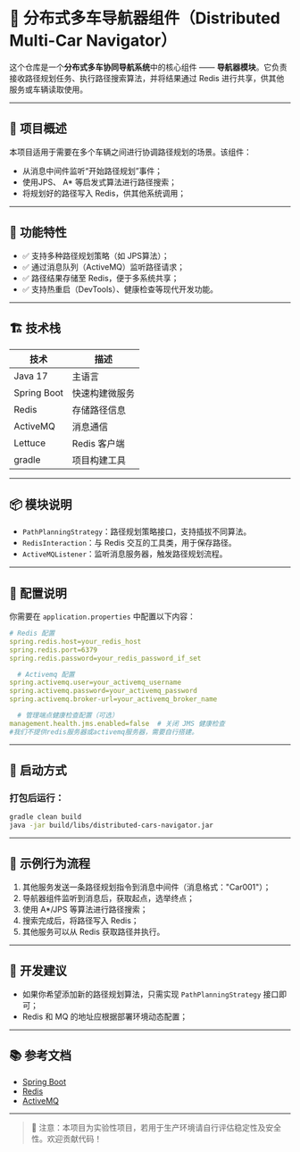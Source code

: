 # 🚗 分布式多车导航器组件（Distributed Multi-Car Navigator）

这个仓库是一个**分布式多车协同导航系统**中的核心组件 —— **导航器模块**。它负责接收路径规划任务、执行路径搜索算法，并将结果通过 Redis 进行共享，供其他服务或车辆读取使用。

---

## 📌 项目概述

本项目适用于需要在多个车辆之间进行协调路径规划的场景。该组件：

- 从消息中间件监听“开始路径规划”事件；
- 使用JPS、 A* 等启发式算法进行路径搜索；
- 将规划好的路径写入 Redis，供其他系统调用；

---

## 🧩 功能特性

- ✅ 支持多种路径规划策略（如 JPS算法）；
- ✅ 通过消息队列（ActiveMQ）监听路径请求；
- ✅ 路径结果存储至 Redis，便于多系统共享；
- ✅ 支持热重启（DevTools）、健康检查等现代开发功能。

---

## 🏗️ 技术栈

| 技术          | 描述 |
|-------------|------|
| Java 17     | 主语言 |
| Spring Boot | 快速构建微服务 |
| Redis       | 存储路径信息 |
| ActiveMQ    | 消息通信 |
| Lettuce     | Redis 客户端 |
| gradle      | 项目构建工具 |

---

## 📦 模块说明

- `PathPlanningStrategy`：路径规划策略接口，支持插拔不同算法。
- `RedisInteraction`：与 Redis 交互的工具类，用于保存路径。
- `ActiveMQListener`：监听消息服务器，触发路径规划流程。

---

## 🔧 配置说明

你需要在 `application.properties` 中配置以下内容：

```yaml
# Redis 配置
spring.redis.host=your_redis_host
spring.redis.port=6379
spring.redis.password=your_redis_password_if_set

  # Activemq 配置
spring.activemq.user=your_activemq_username
spring.activemq.password=your_activemq_password
spring.activemq.broker-url=your_activemq_broker_name

  # 管理端点健康检查配置（可选）
management.health.jms.enabled=false  # 关闭 JMS 健康检查
#我们不提供redis服务器或activemq服务器，需要自行搭建。
```

---

## 🚀 启动方式

### 打包后运行：

```bash
gradle clean build
java -jar build/libs/distributed-cars-navigator.jar
```

---

## 📝 示例行为流程

1. 其他服务发送一条路径规划指令到消息中间件（消息格式："Car001"）；
2. 导航器组件监听到消息后，获取起点，选举终点；
3. 使用 A*/JPS 等算法进行路径搜索；
4. 搜索完成后，将路径写入 Redis；
5. 其他服务可以从 Redis 获取路径并执行。

---

## 🤝 开发建议

- 如果你希望添加新的路径规划算法，只需实现 `PathPlanningStrategy` 接口即可；
- Redis 和 MQ 的地址应根据部署环境动态配置；
---

## 📚 参考文档

- [Spring Boot](https://docs.spring.io/spring-boot/docs/current/reference/html/)
- [Redis](https://redis.io/documentation)
- [ActiveMQ](https://activemq.apache.org/)

---


> 🚨 注意：本项目为实验性项目，若用于生产环境请自行评估稳定性及安全性。欢迎贡献代码！
